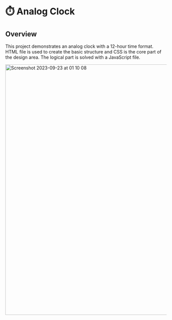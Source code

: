 # ⏱️  Analog Clock
## Overview
This project demonstrates an analog clock with a 12-hour time format.
HTML file is used to create the basic structure and CSS is the core part of the design area. The logical part is solved with a JavaScript file.


<img width="779" alt="Screenshot 2023-09-23 at 01 10 08" src="https://github.com/Ashikvarkey/Clock/assets/87342478/aeaa3b63-676a-4ec0-b295-727d52976340">
